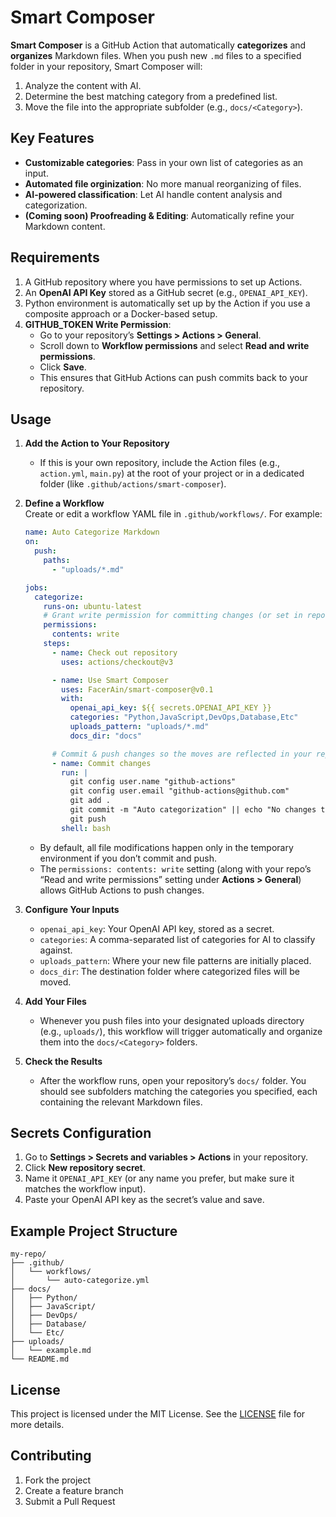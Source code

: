 # Smart Composer

**Smart Composer** is a GitHub Action that automatically **categorizes** and **organizes** Markdown files. When you push new `.md` files to a specified folder in your repository, Smart Composer will:

1. Analyze the content with AI.  
2. Determine the best matching category from a predefined list.  
3. Move the file into the appropriate subfolder (e.g., `docs/<Category>`).

## Key Features

- **Customizable categories**: Pass in your own list of categories as an input.  
- **Automated file orginization**: No more manual reorganizing of files.  
- **AI-powered classification**: Let AI handle content analysis and categorization.  
- **(Coming soon) Proofreading & Editing**: Automatically refine your Markdown content.

## Requirements

1. A GitHub repository where you have permissions to set up Actions.  
2. An **OpenAI API Key** stored as a GitHub secret (e.g., `OPENAI_API_KEY`).  
3. Python environment is automatically set up by the Action if you use a composite approach or a Docker-based setup.  
4. **GITHUB_TOKEN Write Permission**:  
   - Go to your repository’s **Settings > Actions > General**.  
   - Scroll down to **Workflow permissions** and select **Read and write permissions**.  
   - Click **Save**.  
   - This ensures that GitHub Actions can push commits back to your repository.

## Usage

1. **Add the Action to Your Repository**  
   - If this is your own repository, include the Action files (e.g., `action.yml`, `main.py`) at the root of your project or in a dedicated folder (like `.github/actions/smart-composer`).

2. **Define a Workflow**  
   Create or edit a workflow YAML file in `.github/workflows/`. For example:

   ```yaml
   name: Auto Categorize Markdown
   on:
     push:
       paths:
         - "uploads/*.md"

   jobs:
     categorize:
       runs-on: ubuntu-latest
       # Grant write permission for committing changes (or set in repo settings)
       permissions:
         contents: write
       steps:
         - name: Check out repository
           uses: actions/checkout@v3

         - name: Use Smart Composer
           uses: FacerAin/smart-composer@v0.1
           with:
             openai_api_key: ${{ secrets.OPENAI_API_KEY }}
             categories: "Python,JavaScript,DevOps,Database,Etc"
             uploads_pattern: "uploads/*.md"
             docs_dir: "docs"

         # Commit & push changes so the moves are reflected in your repo
         - name: Commit changes
           run: |
             git config user.name "github-actions"
             git config user.email "github-actions@github.com"
             git add .
             git commit -m "Auto categorization" || echo "No changes to commit"
             git push
           shell: bash
   ```

   - By default, all file modifications happen only in the temporary environment if you don’t commit and push.  
   - The `permissions: contents: write` setting (along with your repo’s “Read and write permissions” setting under **Actions > General**) allows GitHub Actions to push changes.

3. **Configure Your Inputs**  
   - `openai_api_key`: Your OpenAI API key, stored as a secret.  
   - `categories`: A comma-separated list of categories for AI to classify against.  
   - `uploads_pattern`: Where your new file patterns are initially placed.  
   - `docs_dir`: The destination folder where categorized files will be moved.

4. **Add Your Files**  
   - Whenever you push files into your designated uploads directory (e.g., `uploads/`), this workflow will trigger automatically and organize them into the `docs/<Category>` folders.

5. **Check the Results**  
   - After the workflow runs, open your repository’s `docs/` folder. You should see subfolders matching the categories you specified, each containing the relevant Markdown files.

## Secrets Configuration

1. Go to **Settings > Secrets and variables > Actions** in your repository.  
2. Click **New repository secret**.  
3. Name it `OPENAI_API_KEY` (or any name you prefer, but make sure it matches the workflow input).  
4. Paste your OpenAI API key as the secret’s value and save.

## Example Project Structure

```
my-repo/
├── .github/
│   └── workflows/
│       └── auto-categorize.yml
├── docs/
│   ├── Python/
│   ├── JavaScript/
│   ├── DevOps/
│   ├── Database/
│   └── Etc/
├── uploads/
│   └── example.md
└── README.md
```

## License

This project is licensed under the MIT License. See the [LICENSE](LICENSE) file for more details.

## Contributing

1. Fork the project  
2. Create a feature branch  
3. Submit a Pull Request  
